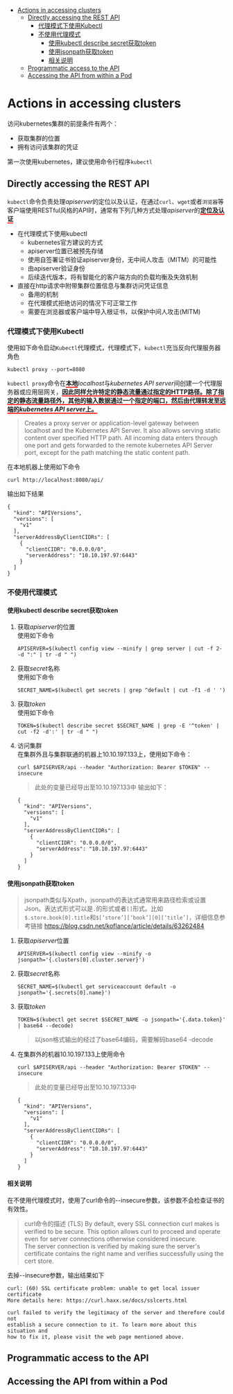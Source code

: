 
- [Actions in accessing clusters](#actions-in-accessing-clusters)
  - [Directly accessing the REST API](#directly-accessing-the-rest-api)
    - [代理模式下使用Kubectl](#%e4%bb%a3%e7%90%86%e6%a8%a1%e5%bc%8f%e4%b8%8b%e4%bd%bf%e7%94%a8kubectl)
    - [不使用代理模式](#%e4%b8%8d%e4%bd%bf%e7%94%a8%e4%bb%a3%e7%90%86%e6%a8%a1%e5%bc%8f)
      - [使用kubectl describe secret获取token](#%e4%bd%bf%e7%94%a8kubectl-describe-secret%e8%8e%b7%e5%8f%96token)
      - [使用jsonpath获取token](#%e4%bd%bf%e7%94%a8jsonpath%e8%8e%b7%e5%8f%96token)
      - [相关说明](#%e7%9b%b8%e5%85%b3%e8%af%b4%e6%98%8e)
  - [Programmatic access to the API](#programmatic-access-to-the-api)
  - [Accessing the API from within a Pod](#accessing-the-api-from-within-a-pod)

# Actions in accessing clusters

访问kubernetes集群的前提条件有两个：

+ 获取集群的位置
+ 拥有访问该集群的凭证

第一次使用kubernetes，建议使用命令行程序`kubectl`

## Directly accessing the REST API

`kubectl`命令负责处理*apiserver*的定位以及认证，在通过`curl`、`wget`或者`浏览器`等客户端使用RESTful风格的API时，通常有下列几种方式处理*apiserver*的<span style="border-bottom: 2px solid red; font-weight: bold">定位及认证</span>

+ 在代理模式下使用kubectl
  + kubernetes官方建议的方式
  + apiserver位置已被预先存储
  + 使用自签署证书验证apiserver身份，无中间人攻击（MITM）的可能性
  + 由apiserver验证身份
  + 后续迭代版本，将有智能化的客户端方向的负载均衡及失效机制
+ 直接在http请求中附带集群位置信息与集群访问凭证信息
  + 备用的机制
  + 在代理模式拒绝访问的情况下可正常工作
  + 需要在浏览器或客户端中导入根证书，以保护中间人攻击(MITM)

### 代理模式下使用Kubectl

使用如下命令启动`Kubectl`代理模式，代理模式下，`kubectl`充当反向代理服务器角色

```terminal
kubectl proxy --port=8080
```

`kubectl proxy`命令在<span style="border-bottom: 2px solid red; font-weight: bold">本地</span>*localhost*与*kubernetes API server*间创建一个代理服务器或应用层网关，<span style="border-bottom: 2px solid red; font-weight: bold">因此同样允许特定的静态流量通过指定的HTTP路径。除了指定的静态流量路径外，其他的输入数据通过一个指定的端口，然后由代理转发至远端的*kubernetes API server*上。</span>

> Creates a proxy server or application-level gateway between localhost and the Kubernetes API Server. It also allows serving static content over specified HTTP path. All incoming data enters through one port and gets forwarded to the remote kubernetes API Server port, except for the path matching the static content path.

在本地机器上使用如下命令

```terminal
curl http://localhost:8080/api/
```

输出如下结果

```terminal
{
  "kind": "APIVersions",
  "versions": [
    "v1"
  ],
  "serverAddressByClientCIDRs": [
    {
      "clientCIDR": "0.0.0.0/0",
      "serverAddress": "10.10.197.97:6443"
    }
  ]
}
```

### 不使用代理模式

#### 使用kubectl describe secret获取token

1. 获取*apiserver*的位置  
   使用如下命令  
   ```terminal
   APISERVER=$(kubectl config view --minify | grep server | cut -f 2- -d ":" | tr -d " ")
   ```
2. 获取*secret*名称  
   使用如下命令
   ```terminal
   SECRET_NAME=$(kubectl get secrets | grep ^default | cut -f1 -d ' ')
   ```
3. 获取*token*  
   使用如下命令
   ```terminal
   TOKEN=$(kubectl describe secret $SECRET_NAME | grep -E '^token' | cut -f2 -d':' | tr -d " ")
   ```
4. 访问集群  
   在集群外且与集群联通的机器上10.10.197.133上，使用如下命令：
   ```terminal
   curl $APISERVER/api --header "Authorization: Bearer $TOKEN" --insecure
   ```
   > 此处的变量已经导出至10.10.197.133中
   输出如下：
   ```terminal
   {
     "kind": "APIVersions",
     "versions": [
       "v1"
     ],
     "serverAddressByClientCIDRs": [
       {
         "clientCIDR": "0.0.0.0/0",
         "serverAddress": "10.10.197.97:6443"
       }
     ]
   }
   ```

#### 使用jsonpath获取token

> jsonpath类似与Xpath，jsonpath的表达式通常用来路径检索或设置Json。表达式形式可以是`.`的形式或者`[]`形式。比如`$.store.book[0].title`和`$[‘store’][‘book’][0][‘title’]`，详细信息参考链接 https://blog.csdn.net/koflance/article/details/63262484   

1. 获取*apiserver*位置   
   ```terminal
   APISERVER=$(kubectl config view --minify -o jsonpath='{.clusters[0].cluster.server}')
   ```
2. 获取*secret*名称
   ```terminal
   SECRET_NAME=$(kubectl get serviceaccount default -o jsonpath='{.secrets[0].name}')
   ```
3. 获取*token*
   ```terminal
   TOKEN=$(kubectl get secret $SECRET_NAME -o jsonpath='{.data.token}' | base64 --decode)
   ```
   > 以json格式输出的经过了base64编码，需要解码base64 -decode
4. 在集群外的机器10.10.197.133上使用命令
   ```
   curl $APISERVER/api --header "Authorization: Bearer $TOKEN" --insecure
   ```
   > 此处的变量已经导出至10.10.197.133中
   ```terminal
   {
     "kind": "APIVersions",
     "versions": [
       "v1"
     ],
     "serverAddressByClientCIDRs": [
       {
         "clientCIDR": "0.0.0.0/0",
         "serverAddress": "10.10.197.97:6443"
       }
     ]
   }
   ```

#### 相关说明
在不使用代理模式时，使用了curl命令的--insecure参数，该参数不会检查证书的有效性。

> curl命令的描述 (TLS) By default, every SSL connection curl makes is verified to be secure. This option allows curl to proceed and operate even for server connections otherwise considered insecure.  
> The server connection is verified by making sure the server's certificate contains the right name and verifies successfully using the cert store.

去掉--insecure参数，输出结果如下
```terminal
curl: (60) SSL certificate problem: unable to get local issuer certificate
More details here: https://curl.haxx.se/docs/sslcerts.html

curl failed to verify the legitimacy of the server and therefore could not
establish a secure connection to it. To learn more about this situation and
how to fix it, please visit the web page mentioned above.
```

## Programmatic access to the API

## Accessing the API from within a Pod
